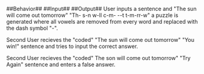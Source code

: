 ##Behavior##																		##Input##                                      ##Output##
User inputs a sentence and 							"The sun will come out tomorrow"									"Th- s-n w-ll c-m- --t t-m-rr-w"
a puzzle is generated where
all vowels are removed from
every word and replaced with
the dash symbol "-".

Second User recieves the "coded"				"The sun will come out tomorrow"													"You win!"
sentence and tries to input the
correct answer.

Second User recieves the "coded"					The son will come out tomorrow"													"Try Again"
sentence and enters a false answer.
